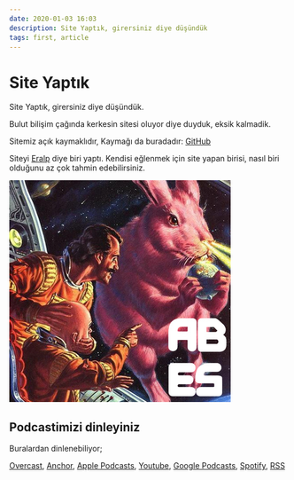 ```yaml
---
date: 2020-01-03 16:03
description: Site Yaptık, girersiniz diye düşündük
tags: first, article
---
```

# Site Yaptık

Site Yaptık, girersiniz diye düşündük.

Bulut bilişim çağında kerkesin sitesi oluyor diye duyduk, eksik kalmadik.

Sitemiz açık kaymaklıdır, Kaymağı da buradadır: [GitHub](https://github.com/abespodcast/abespodcast.github.io)

Siteyi [Eralp](https://twitter.com/eralpkaraduman) diye biri yaptı. Kendisi eğlenmek için site yapan birisi, nasıl biri olduğunu az çok tahmin edebilirsiniz.

![cover](/images/square-cover.jpg)

## Podcastimizi dinleyiniz

Buralardan dinlenebiliyor;

[Overcast](https://overcast.fm/itunes1467674555/abes),
[Anchor](https://anchor.fm/abes/),
[Apple Podcasts](https://podcasts.apple.com/us/podcast/abes/id1467674555?uo=4),
[Youtube](https://www.youtube.com/channel/UCWcCXDVrCjKTL5aBrjflVSg),
[Google Podcasts](https://www.google.com/podcasts?feed=aHR0cHM6Ly9hbmNob3IuZm0vcy9iNzBlODAwL3BvZGNhc3QvcnNz),
[Spotify](https://open.spotify.com/show/4XgrpsMAsYgrdtph48HN3S),
[RSS](https://anchor.fm/s/b70e800/podcast/rss)
